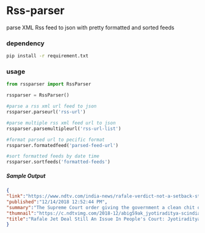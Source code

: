 # Rss-parser
parse XML Rss feed to json with pretty formatted and sorted feeds 

### dependency 

```sh
pip install -r requirement.txt
```

### usage

```python
from rssparser import RssParser

rssparser = RssParser()

#parse a rss xml url feed to json
rssparser.parseurl('rss-url')

#parse multiple rss xml feed url to json
rssparser.parsemultipleurl('rss-url-list')

#format parsed url to pecific format
rssparser.formatedfeed('parsed-feed-url')

#sort formatted feeds by date time
rssparser.sortfeeds('formatted-feeds')
```
##### Sample Output

```json
{
"link":"https://www.ndtv.com/india-news/rafale-verdict-not-a-setback-still-an-issue-in-peoples-court-jyotiraditya-scindia-1962568",
"published":"12/14/2018 12:52:44 PM",
"summary":"The Supreme Court order giving the government a clean chit on the Rafale deal is not a setback as the issue is still live in the people court and the Congress will continue to raise it in...",
"thumnail":"https://c.ndtvimg.com/2018-12/abig59ak_jyotiraditya-scindia-parliament_120x90_14_December_18.jpg",
"title":"Rafale Jet Deal Still An Issue In People's Court: Jyotiraditya Scindia"
}
```



